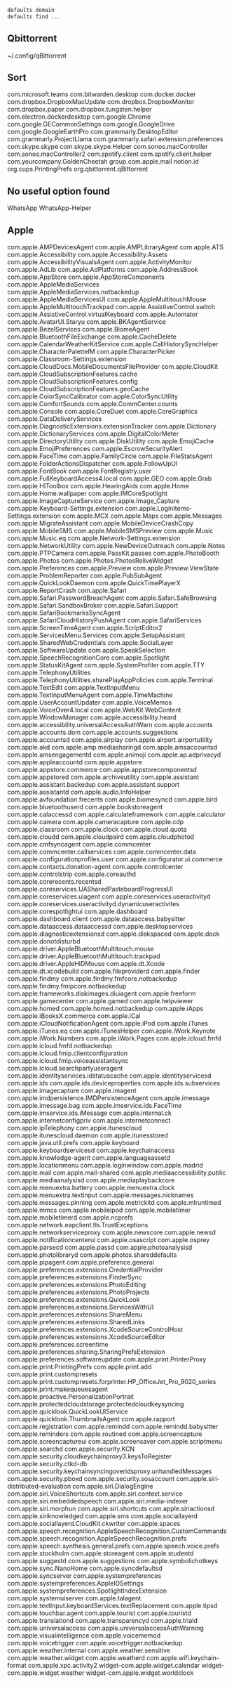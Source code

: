 ```sh
defaults domain
defaults find ...
```

## Qbittorrent
~/.config/qBittorrent

## Sort

com.microsoft.teams
com.bitwarden.desktop
com.docker.docker
com.dropbox.DropboxMacUpdate
com.dropbox.DropboxMonitor
com.dropbox.paper
com.dropbox.tungsten.helper
com.electron.dockerdesktop
com.google.Chrome
com.google.GECommonSettings
com.google.GoogleDrive
com.google.GoogleEarthPro
com.grammarly.DesktopEditor
com.grammarly.ProjectLlama
com.grammarly.safari.extension.preferences
com.skype.skype
com.skype.skype.Helper
com.sonos.macController
com.sonos.macController2
com.spotify.client
com.spotify.client.helper
com.yourcompany.GoldenCheetah
group.com.apple.mail
notion.id
org.cups.PrintingPrefs
org.qbittorrent.qBittorrent

## No useful option found
WhatsApp
WhatsApp-Helper



## Apple
com.apple.AMPDevicesAgent
com.apple.AMPLibraryAgent
com.apple.ATS
com.apple.Accessibility
com.apple.Accessibility.Assets
com.apple.AccessibilityVisualsAgent
com.apple.ActivityMonitor
com.apple.AdLib
com.apple.AdPlatforms
com.apple.AddressBook
com.apple.AppStore
com.apple.AppStoreComponents
com.apple.AppleMediaServices
com.apple.AppleMediaServices.notbackedup
com.apple.AppleMediaServicesUI
com.apple.AppleMultitouchMouse
com.apple.AppleMultitouchTrackpad
com.apple.AssistiveControl.switch
com.apple.AssistiveControl.virtualKeyboard
com.apple.Automator
com.apple.AvatarUI.Staryu
com.apple.BKAgentService
com.apple.BezelServices
com.apple.BiomeAgent
com.apple.BluetoothFileExchange
com.apple.CacheDelete
com.apple.CalendarWeatherKitService
com.apple.CallHistorySyncHelper
com.apple.CharacterPaletteIM
com.apple.CharacterPicker
com.apple.Classroom-Settings.extension
com.apple.CloudDocs.MobileDocumentsFileProvider
com.apple.CloudKit
com.apple.CloudSubscriptionFeatures.cache
com.apple.CloudSubscriptionFeatures.config
com.apple.CloudSubscriptionFeatures.geoCache
com.apple.ColorSyncCalibrator
com.apple.ColorSyncUtility
com.apple.ComfortSounds
com.apple.CommCenter.counts
com.apple.Console
com.apple.CoreDuet
com.apple.CoreGraphics
com.apple.DataDeliveryServices
com.apple.DiagnosticExtensions.extensionTracker
com.apple.Dictionary
com.apple.DictionaryServices
com.apple.DigitalColorMeter
com.apple.DirectoryUtility
com.apple.DiskUtility
com.apple.EmojiCache
com.apple.EmojiPreferences
com.apple.EscrowSecurityAlert
com.apple.FaceTime
com.apple.FamilyCircle
com.apple.FileStatsAgent
com.apple.FolderActionsDispatcher
com.apple.FollowUpUI
com.apple.FontBook
com.apple.FontRegistry.user
com.apple.FullKeyboardAccess4.local
com.apple.GEO
com.apple.Grab
com.apple.HIToolbox
com.apple.HearingAids
com.apple.Home
com.apple.Home.wallpaper
com.apple.IMCoreSpotlight
com.apple.ImageCaptureService
com.apple.Image_Capture
com.apple.Keyboard-Settings.extension
com.apple.LoginItems-Settings.extension
com.apple.MCX
com.apple.Maps
com.apple.Messages
com.apple.MigrateAssistant
com.apple.MobileDeviceCrashCopy
com.apple.MobileSMS
com.apple.MobileSMSPreview
com.apple.Music
com.apple.Music.eq
com.apple.Network-Settings.extension
com.apple.NetworkUtility
com.apple.NewDeviceOutreach
com.apple.Notes
com.apple.PTPCamera
com.apple.PassKit.passes
com.apple.PhotoBooth
com.apple.Photos
com.apple.Photos.PhotosReliveWidget
com.apple.Preferences
com.apple.Preview
com.apple.Preview.ViewState
com.apple.ProblemReporter
com.apple.PubSubAgent
com.apple.QuickLookDaemon
com.apple.QuickTimePlayerX
com.apple.ReportCrash
com.apple.Safari
com.apple.Safari.PasswordBreachAgent
com.apple.Safari.SafeBrowsing
com.apple.Safari.SandboxBroker
com.apple.Safari.Support
com.apple.SafariBookmarksSyncAgent
com.apple.SafariCloudHistoryPushAgent
com.apple.SafariServices
com.apple.ScreenTimeAgent
com.apple.ScriptEditor2
com.apple.ServicesMenu.Services
com.apple.SetupAssistant
com.apple.SharedWebCredentials
com.apple.SocialLayer
com.apple.SoftwareUpdate
com.apple.SpeakSelection
com.apple.SpeechRecognitionCore
com.apple.Spotlight
com.apple.StatusKitAgent
com.apple.SystemProfiler
com.apple.TTY
com.apple.TelephonyUtilities
com.apple.TelephonyUtilities.sharePlayAppPolicies
com.apple.Terminal
com.apple.TextEdit
com.apple.TextInputMenu
com.apple.TextInputMenuAgent
com.apple.TimeMachine
com.apple.UserAccountUpdater
com.apple.VoiceMemos
com.apple.VoiceOver4.local
com.apple.WebKit.WebContent
com.apple.WindowManager
com.apple.accessibility.heard
com.apple.accessibility.universalAccessAuthWarn
com.apple.accounts
com.apple.accounts.dom
com.apple.accounts.suggestions
com.apple.accountsd
com.apple.airplay
com.apple.airport.airportutility
com.apple.akd
com.apple.amp.mediasharingd
com.apple.amsaccountsd
com.apple.amsengagementd
com.apple.animoji
com.apple.ap.adprivacyd
com.apple.appleaccountd
com.apple.appstore
com.apple.appstore.commerce
com.apple.appstorecomponentsd
com.apple.appstored
com.apple.archiveutility
com.apple.assistant
com.apple.assistant.backedup
com.apple.assistant.support
com.apple.assistantd
com.apple.audio.InfoHelper
com.apple.avfoundation.frecents
com.apple.biomesyncd
com.apple.bird
com.apple.bluetoothuserd
com.apple.bookstoreagent
com.apple.calaccessd
com.apple.calculateframework
com.apple.calculator
com.apple.camera
com.apple.cameracapture
com.apple.cdp
com.apple.classroom
com.apple.clock
com.apple.cloud.quota
com.apple.cloudd
com.apple.cloudpaird
com.apple.cloudphotod
com.apple.cmfsyncagent
com.apple.commcenter
com.apple.commcenter.callservices
com.apple.commcenter.data
com.apple.configurationprofiles.user
com.apple.configurator.ui.commerce
com.apple.contacts.donation-agent
com.apple.controlcenter
com.apple.controlstrip
com.apple.coreauthd
com.apple.corerecents.recentsd
com.apple.coreservices.UASharedPasteboardProgressUI
com.apple.coreservices.uiagent
com.apple.coreservices.useractivityd
com.apple.coreservices.useractivityd.dynamicuseractivites
com.apple.corespotlightui
com.apple.dashboard
com.apple.dashboard.client
com.apple.dataaccess.babysitter
com.apple.dataaccess.dataaccessd
com.apple.desktopservices
com.apple.diagnosticextensionsd
com.apple.diskspaced
com.apple.dock
com.apple.donotdisturbd
com.apple.driver.AppleBluetoothMultitouch.mouse
com.apple.driver.AppleBluetoothMultitouch.trackpad
com.apple.driver.AppleHIDMouse
com.apple.dt.Xcode
com.apple.dt.xcodebuild
com.apple.fileproviderd
com.apple.finder
com.apple.findmy
com.apple.findmy.fmfcore.notbackedup
com.apple.findmy.fmipcore.notbackedup
com.apple.frameworks.diskimages.diuiagent
com.apple.freeform
com.apple.gamecenter
com.apple.gamed
com.apple.helpviewer
com.apple.homed
com.apple.homed.notbackedup
com.apple.iApps
com.apple.iBooksX.commerce
com.apple.iCal
com.apple.iCloudNotificationAgent
com.apple.iPod
com.apple.iTunes
com.apple.iTunes.eq
com.apple.iTunesHelper
com.apple.iWork.Keynote
com.apple.iWork.Numbers
com.apple.iWork.Pages
com.apple.icloud.fmfd
com.apple.icloud.fmfd.notbackedup
com.apple.icloud.fmip.clientconfiguration
com.apple.icloud.fmip.voiceassistantsync
com.apple.icloud.searchpartyuseragent
com.apple.identityservices.idstatuscache
com.apple.identityservicesd
com.apple.ids
com.apple.ids.deviceproperties
com.apple.ids.subservices
com.apple.imagecapture
com.apple.imagent
com.apple.imdpersistence.IMDPersistenceAgent
com.apple.imessage
com.apple.imessage.bag
com.apple.imservice.ids.FaceTime
com.apple.imservice.ids.iMessage
com.apple.internal.ck
com.apple.internetconfigpriv
com.apple.internetconnect
com.apple.ipTelephony
com.apple.itunescloud
com.apple.itunescloud.daemon
com.apple.itunesstored
com.apple.java.util.prefs
com.apple.keyboard
com.apple.keyboardservicesd
com.apple.keychainaccess
com.apple.knowledge-agent
com.apple.languageassetd
com.apple.locationmenu
com.apple.loginwindow
com.apple.madrid
com.apple.mail
com.apple.mail-shared
com.apple.mediaaccessibility.public
com.apple.mediaanalysisd
com.apple.mediaplaybackcore
com.apple.menuextra.battery
com.apple.menuextra.clock
com.apple.menuextra.textinput
com.apple.messages.nicknames
com.apple.messages.pinning
com.apple.metrickitd
com.apple.mlruntimed
com.apple.mmcs
com.apple.mobileipod
com.apple.mobiletimer
com.apple.mobiletimerd
com.apple.ncprefs
com.apple.network.eapclient.tls.TrustExceptions
com.apple.networkserviceproxy
com.apple.newscore
com.apple.newsd
com.apple.notificationcenterui
com.apple.osascript
com.apple.osprey
com.apple.parsecd
com.apple.passd
com.apple.photoanalysisd
com.apple.photolibraryd
com.apple.photos.shareddefaults
com.apple.pipagent
com.apple.preference.general
com.apple.preferences.extensions.CredentialProvider
com.apple.preferences.extensions.FinderSync
com.apple.preferences.extensions.PhotoEditing
com.apple.preferences.extensions.PhotoProjects
com.apple.preferences.extensions.QuickLook
com.apple.preferences.extensions.ServicesWithUI
com.apple.preferences.extensions.ShareMenu
com.apple.preferences.extensions.SharedLinks
com.apple.preferences.extensions.XcodeSourceControlHost
com.apple.preferences.extensions.XcodeSourceEditor
com.apple.preferences.screentime
com.apple.preferences.sharing.SharingPrefsExtension
com.apple.preferences.softwareupdate
com.apple.print.PrinterProxy
com.apple.print.PrintingPrefs
com.apple.print.add
com.apple.print.custompresets
com.apple.print.custompresets.forprinter.HP_OfficeJet_Pro_9020_series
com.apple.print.makequeuesagent
com.apple.proactive.PersonalizationPortrait
com.apple.protectedcloudstorage.protectedcloudkeysyncing
com.apple.quicklook.QuickLookUIService
com.apple.quicklook.ThumbnailsAgent
com.apple.rapport
com.apple.registration
com.apple.remindd
com.apple.remindd.babysitter
com.apple.reminders
com.apple.routined
com.apple.screencapture
com.apple.screencaptureui
com.apple.screensaver
com.apple.scriptmenu
com.apple.searchd
com.apple.security.KCN
com.apple.security.cloudkeychainproxy3.keysToRegister
com.apple.security.ctkd-db
com.apple.security.keychainsyncingoveridsproxy.unhandledMessages
com.apple.security.pboxd
com.apple.security.sosaccount
com.apple.siri-distributed-evaluation
com.apple.siri.DialogEngine
com.apple.siri.VoiceShortcuts
com.apple.siri.context.service
com.apple.siri.embeddedspeech
com.apple.siri.media-indexer
com.apple.siri.morphun
com.apple.siri.shortcuts
com.apple.siriactionsd
com.apple.siriknowledged
com.apple.sms
com.apple.sociallayerd
com.apple.sociallayerd.CloudKit.ckwriter
com.apple.spaces
com.apple.speech.recognition.AppleSpeechRecognition.CustomCommands
com.apple.speech.recognition.AppleSpeechRecognition.prefs
com.apple.speech.synthesis.general.prefs
com.apple.speech.voice.prefs
com.apple.stockholm
com.apple.storeagent
com.apple.studentd
com.apple.suggestd
com.apple.suggestions
com.apple.symbolichotkeys
com.apple.sync.NanoHome
com.apple.syncdefaultsd
com.apple.syncserver
com.apple.systempreferences
com.apple.systempreferences.AppleIDSettings
com.apple.systempreferences.SpotlightIndexExtension
com.apple.systemuiserver
com.apple.talagent
com.apple.textInput.keyboardServices.textReplacement
com.apple.tipsd
com.apple.touchbar.agent
com.apple.tourist
com.apple.touristd
com.apple.translationd
com.apple.transparencyd
com.apple.triald
com.apple.universalaccess
com.apple.universalaccessAuthWarning
com.apple.visualintelligence
com.apple.voicememod
com.apple.voicetrigger
com.apple.voicetrigger.notbackedup
com.apple.weather.internal
com.apple.weather.sensitive
com.apple.weather.widget
com.apple.weatherd
com.apple.wifi.keychain-format
com.apple.xpc.activity2
widget-com.apple.widget.calendar
widget-com.apple.widget.weather
widget-com.apple.widget.worldclock
